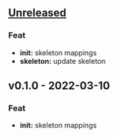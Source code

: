 <a name="unreleased"></a>
## [Unreleased]

### Feat
- **init:** skeleton mappings
- **skeleton:** update skeleton


<a name="v0.1.0"></a>
## v0.1.0 - 2022-03-10
### Feat
- **init:** skeleton mappings


[Unreleased]: https://github.com/tigorlazuardi/epub-scraper/compare/v0.1.0...HEAD
